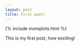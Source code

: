 ```yaml
---
layout: post
title: First post!
---
```


{% include moreplots.html %}

This is my first post, how exciting!
